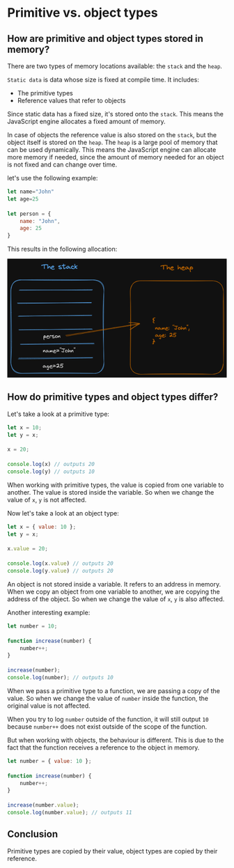 # Primitive vs. object types

## How are primitive and object types stored in memory?

There are two types of memory locations available: the `stack` and the `heap`.

`Static data` is data whose size is fixed at compile time. It includes:
- The primitive types
- Reference values that refer to objects

Since static data has a fixed size, it's stored onto the `stack`. This means the JavaScript engine allocates a fixed amount of memory.

In case of objects the reference value is also stored on the `stack`, but the object itself is stored on the `heap`. The `heap` is a large pool of memory that can be used dynamically. This means the JavaScript engine can allocate more memory if needed, since the amount of memory needed for an object is not fixed and can change over time.

let's use the following example:

```js
let name="John"
let age=25

let person = {
    name: "John",
    age: 25
}
```

This results in the following allocation:

![Alt text](image.png)

## How do primitive types and object types differ?

Let's take a look at a primitive type:

```js
let x = 10;
let y = x;

x = 20;

console.log(x) // outputs 20
console.log(y) // outputs 10
```

When working with primitive types, the value is copied from one variable to another. The value is stored inside the variable. So when we change the value of `x`, `y` is not affected.

Now let's take a look at an object type:

```js
let x = { value: 10 };
let y = x;

x.value = 20;

console.log(x.value) // outputs 20
console.log(y.value) // outputs 20
```

An object is not stored inside a variable. It refers to an address in memory. When we copy an object from one variable to another, we are copying the address of the object. So when we change the value of `x`, `y` is also affected.

Another interesting example:

```js
let number = 10;

function increase(number) {
    number++;
}

increase(number);
console.log(number); // outputs 10
```

When we pass a primitive type to a function, we are passing a copy of the value. So when we change the value of `number` inside the function, the original value is not affected.

When you try to log `number` outside of the function, it will still output `10` because `number++` does not exist outside of the scope of the function.

But when working with objects, the behaviour is different. This is due to the fact that the function receives a reference to the object in memory.

```js
let number = { value: 10 };

function increase(number) {
    number++;
}

increase(number.value);
console.log(number.value); // outputs 11
```

## Conclusion

Primitive types are copied by their value, object types are copied by their reference.
